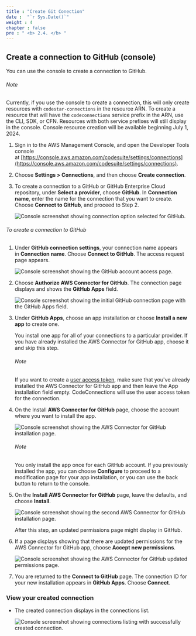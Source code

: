 ```yaml
---
title : "Create Git Conection"
date :  "`r Sys.Date()`" 
weight : 4
chapter : false
pre : " <b> 2.4. </b> "
---
```


## Create a connection to GitHub (console)

You can use the console to create a connection to GitHub.

###### Note

Currently, if you use the console to create a connection, this will only create resources with `codestar-connections` in the resource ARN. To create a resource that will have the `codeconnections` service prefix in the ARN, use the CLI, SDK, or CFN. Resources with both service prefixes will still display in the console. Console resource creation will be available beginning July 1, 2024.

1. Sign in to the AWS Management Console, and open the Developer Tools console at [https://console.aws.amazon.com/codesuite/settings/connections](https://console.aws.amazon.com/codesuite/settings/connections).
    
2. Choose **Settings > Connections**, and then choose **Create connection**.
    
3. To create a connection to a GitHub or GitHub Enterprise Cloud repository, under **Select a provider**, choose **GitHub**. In **Connection name**, enter the name for the connection that you want to create. Choose **Connect to GitHub**, and proceed to Step 2.
    
    ![Console screenshot showing connection option selected for GitHub.](/images/2/2.4/2.png)
    

###### To create a connection to GitHub

1. Under **GitHub connection settings**, your connection name appears in **Connection name**. Choose **Connect to GitHub**. The access request page appears.
    
    ![Console screenshot showing the GitHub account access page.](/images/2/2.4/1.png)
    
2. Choose **Authorize AWS Connector for GitHub**. The connection page displays and shows the **GitHub Apps** field.
    
    ![Console screenshot showing the initial GitHub connection page with the GitHub Apps field.](/images/2/2.4/3.png)
    
3. Under **GitHub Apps**, choose an app installation or choose **Install a new app** to create one.
    
    You install one app for all of your connections to a particular provider. If you have already installed the AWS Connector for GitHub app, choose it and skip this step.
    
    ###### Note
    
    If you want to create a [user access token](https://docs.github.com/en/apps/creating-github-apps/authenticating-with-a-github-app/generating-a-user-access-token-for-a-github-app), make sure that you've already installed the AWS Connector for GitHub app and then leave the App installation field empty. CodeConnections will use the user access token for the connection.
    
4. On the Install **AWS Connector for GitHub** page, choose the account where you want to install the app.
    
    ![Console screenshot showing the AWS Connector for GitHub installation page.](/images/2/2.4/4.png)
    
    ###### Note
    
    You only install the app once for each GitHub account. If you previously installed the app, you can choose **Configure** to proceed to a modification page for your app installation, or you can use the back button to return to the console.
    
5. On the **Install AWS Connector for GitHub** page, leave the defaults, and choose **Install**.
    
    ![Console screenshot showing the second AWS Connector for GitHub installation page.](/images/2/2.4/5.png)
    
    After this step, an updated permissions page might display in GitHub.
    
6. If a page displays showing that there are updated permissions for the AWS Connector for GitHub app, choose **Accept new permissions**.
    
    ![Console screenshot showing the AWS Connector for GitHub updated permissions page.](/images/2/2.4/6.png)
    
7. You are returned to the **Connect to GitHub** page. The connection ID for your new installation appears in **GitHub Apps**. Choose **Connect**.
    

### View your created connection

- The created connection displays in the connections list.
    
    ![Console screenshot showing connections listing with successfully created connection.](/images/2/2.4/7.png)
